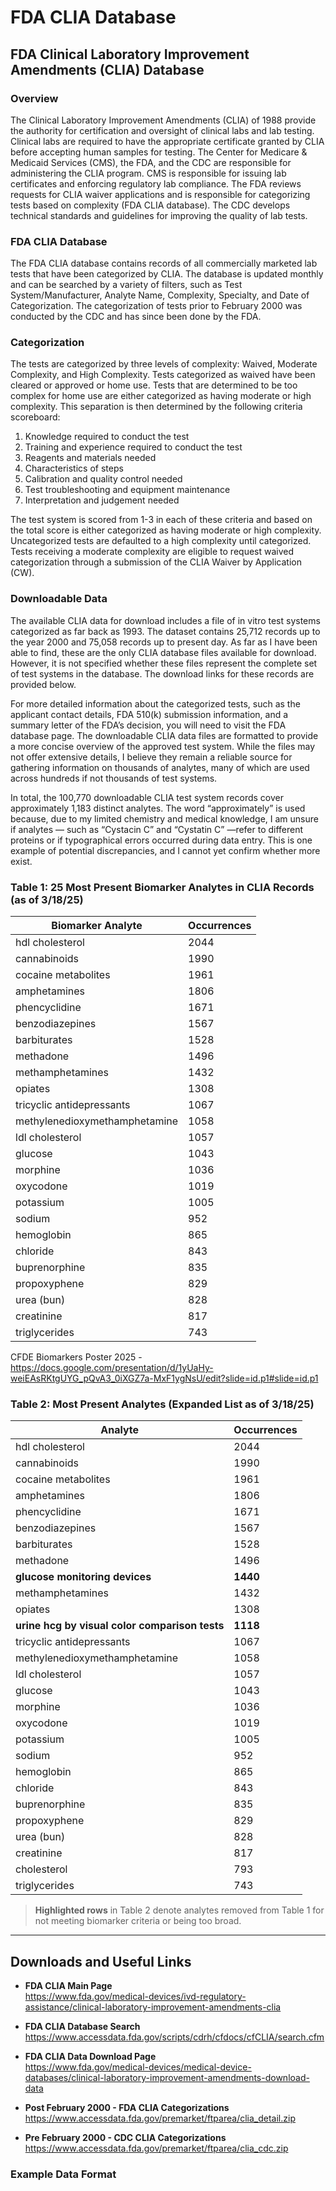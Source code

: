 # FDA CLIA Database

## FDA Clinical Laboratory Improvement Amendments (CLIA) Database

### Overview

The Clinical Laboratory Improvement Amendments (CLIA) of 1988 provide the authority for certification and oversight of clinical labs and lab testing. Clinical labs are required to have the appropriate certificate granted by CLIA before accepting human samples for testing. The Center for Medicare & Medicaid Services (CMS), the FDA, and the CDC are responsible for administering the CLIA program. CMS is responsible for issuing lab certificates and enforcing regulatory lab compliance. The FDA reviews requests for CLIA waiver applications and is responsible for categorizing tests based on complexity (FDA CLIA database). The CDC develops technical standards and guidelines for improving the quality of lab tests.


### FDA CLIA Database

The FDA CLIA database contains records of all commercially marketed lab tests that have been categorized by CLIA. The database is updated monthly and can be searched by a variety of filters, such as Test System/Manufacturer, Analyte Name, Complexity, Specialty, and Date of Categorization. The categorization of tests prior to February 2000 was conducted by the CDC and has since been done by the FDA.

### Categorization
The tests are categorized by three levels of complexity: Waived, Moderate Complexity, and High Complexity. Tests categorized as waived have been cleared or approved or home use. Tests that are determined to be too complex for home use are either categorized as having moderate or high complexity. This separation is then determined by the following criteria scoreboard:


   1. Knowledge required to conduct the test
   2. Training and experience required to conduct the test
   3. Reagents and materials needed​
   4. Characteristics of steps​
   5. Calibration and quality control needed​
   6. Test troubleshooting and equipment maintenance
   7. Interpretation and judgement needed


The test system is scored from 1-3 in each of these criteria and based on the total score is either categorized as having moderate or high complexity. Uncategorized tests are defaulted to a high complexity until categorized. Tests receiving a moderate complexity are eligible to request waived categorization through a submission of the CLIA Waiver by Application (CW).

### Downloadable Data

The available CLIA data for download includes a file of in vitro test systems categorized as far back as 1993. The dataset contains 25,712 records up to the year 2000 and 75,058 records up to present day. As far as I have been able to find, these are the only CLIA database files available for download. However, it is not specified whether these files represent the complete set of test systems in the database. The download links for these records are provided below.

For more detailed information about the categorized tests, such as the applicant contact details, FDA 510(k) submission information, and a summary letter of the FDA’s decision, you will need to visit the FDA database page. The downloadable CLIA data files are formatted to provide a more concise overview of the approved test system. While the files may not offer extensive details, I believe they remain a reliable source for gathering information on thousands of analytes, many of which are used across hundreds if not thousands of test systems. 

In total, the 100,770 downloadable CLIA test system records cover approximately 1,183 distinct analytes. The word “approximately” is used because, due to my limited chemistry and medical knowledge, I am unsure if analytes — such as “Cystacin C” and “Cystatin C” —refer to different proteins or if typographical errors occurred during data entry. This is one example of potential discrepancies, and I cannot yet confirm whether more exist. 


### Table 1: 25 Most Present Biomarker Analytes in CLIA Records (as of 3/18/25)

| Biomarker Analyte              | Occurrences |
|-------------------------------|-------------|
| hdl cholesterol               | 2044        |
| cannabinoids                  | 1990        |
| cocaine metabolites           | 1961        |
| amphetamines                  | 1806        |
| phencyclidine                 | 1671        |
| benzodiazepines               | 1567        |
| barbiturates                  | 1528        |
| methadone                     | 1496        |
| methamphetamines              | 1432        |
| opiates                       | 1308        |
| tricyclic antidepressants     | 1067        |
| methylenedioxymethamphetamine | 1058        |
| ldl cholesterol               | 1057        |
| glucose                       | 1043        |
| morphine                      | 1036        |
| oxycodone                     | 1019        |
| potassium                     | 1005        |
| sodium                        | 952         |
| hemoglobin                    | 865         |
| chloride                      | 843         |
| buprenorphine                 | 835         |
| propoxyphene                  | 829         |
| urea (bun)                    | 828         |
| creatinine                    | 817         |
| triglycerides                 | 743         |

CFDE Biomarkers Poster 2025 - https://docs.google.com/presentation/d/1yUaHy-weiEAsRKtgUYG_pQvA3_0iXGZ7a-MxF1ygNsU/edit?slide=id.p1#slide=id.p1

### Table 2: Most Present Analytes (Expanded List as of 3/18/25)

| Analyte                                          | Occurrences |
|--------------------------------------------------|-------------|
| hdl cholesterol                                  | 2044        |
| cannabinoids                                     | 1990        |
| cocaine metabolites                              | 1961        |
| amphetamines                                     | 1806        |
| phencyclidine                                    | 1671        |
| benzodiazepines                                  | 1567        |
| barbiturates                                     | 1528        |
| methadone                                        | 1496        |
| **glucose monitoring devices**                   | **1440**    |
| methamphetamines                                 | 1432        |
| opiates                                          | 1308        |
| **urine hcg by visual color comparison tests**   | **1118**    |
| tricyclic antidepressants                        | 1067        |
| methylenedioxymethamphetamine                    | 1058        |
| ldl cholesterol                                  | 1057        |
| glucose                                          | 1043        |
| morphine                                         | 1036        |
| oxycodone                                        | 1019        |
| potassium                                        | 1005        |
| sodium                                           | 952         |
| hemoglobin                                       | 865         |
| chloride                                         | 843         |
| buprenorphine                                    | 835         |
| propoxyphene                                     | 829         |
| urea (bun)                                       | 828         |
| creatinine                                       | 817         |
| cholesterol                                      | 793         |
| triglycerides                                    | 743         |

> **Highlighted rows** in Table 2 denote analytes removed from Table 1 for not meeting biomarker criteria or being too broad.

---

## Downloads and Useful Links

- **FDA CLIA Main Page**  
  https://www.fda.gov/medical-devices/ivd-regulatory-assistance/clinical-laboratory-improvement-amendments-clia

- **FDA CLIA Database Search**  
  https://www.accessdata.fda.gov/scripts/cdrh/cfdocs/cfCLIA/search.cfm

- **FDA CLIA Data Download Page**  
  https://www.fda.gov/medical-devices/medical-device-databases/clinical-laboratory-improvement-amendments-download-data

- **Post February 2000 - FDA CLIA Categorizations**  
  https://www.accessdata.fda.gov/premarket/ftparea/clia_detail.zip

- **Pre February 2000 - CDC CLIA Categorizations**  
  https://www.accessdata.fda.gov/premarket/ftparea/clia_cdc.zip

### Example Data Format

